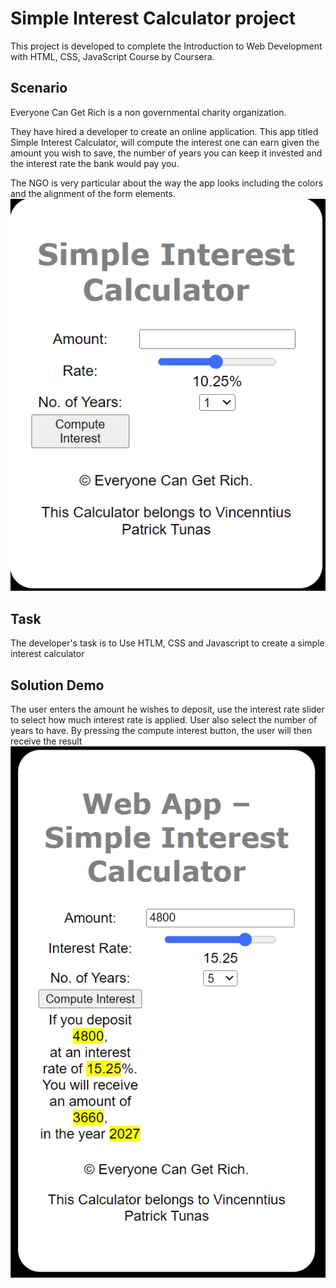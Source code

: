 # Simple Interest Calculator project

This project is developed to complete the Introduction to Web Development 
with HTML, CSS, JavaScript Course by Coursera.

## Scenario
Everyone Can Get Rich is a non governmental charity organization. 

They have hired a developer to create an online application. 
This app titled Simple Interest Calculator, will compute the interest one 
can earn given the amount you wish to save, the number of years you can keep 
it invested and the interest rate the bank would pay you.

The NGO is very particular about the way the app looks including the colors and the alignment of the form elements. 
![App Screenshot](https://github.com/vincentpatrick/SimpleInterestCalculator---webApp/blob/main/screenshot.png)

## Task
The developer's task is to Use HTLM, CSS and Javascript to create a simple interest calculator

## Solution Demo

The user enters the amount he wishes to deposit,
use the interest rate slider to select how much interest rate is applied.
User also select the number of years to have.
By pressing the compute interest button, the user will then receive the result
![App Screenshot](https://github.com/vincentpatrick/SimpleInterestCalculator---webApp/blob/main/task_7.png)
